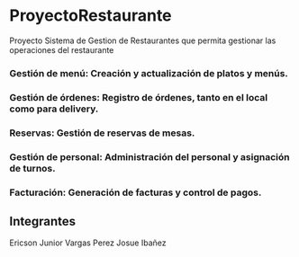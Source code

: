# ProyectoRestaurante
Proyecto Sistema de Gestion de Restaurantes que permita gestionar las operaciones del restaurante

###	Gestión de menú: Creación y actualización de platos y menús.
###	Gestión de órdenes: Registro de órdenes, tanto en el local como para delivery.
###	Reservas: Gestión de reservas de mesas.
###	Gestión de personal: Administración del personal y asignación de turnos.
###	Facturación: Generación de facturas y control de pagos.

## Integrantes
Ericson Junior Vargas Perez
Josue Ibañez
